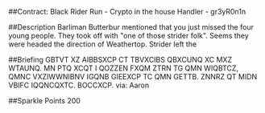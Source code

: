 ##Contract: Black Rider Run - Crypto in the house
Handler - gr3yR0n1n

##Description
Barliman Butterbur mentioned that you just missed the four young people. They took off with "one of those strider folk". Seems they were headed the direction of Weathertop. Strider left the

##Briefing
GBTVT XZ AIBBSXCP CT TBVXCIBS QBXCUNQ XC MXZ WTAUNQ. MN PTQ XCQT I QOZZEN FXQM ZTRN TG QMN WIQBTCZ, QMNC VXZIWWNIBNV IGQNB GIEEXCP TC QMN GETTB. ZNNRZ QT MIDN VBIFC IQQNCQXTC. BOCCXCP. via: Aaron

##Sparkle Points
200
